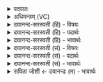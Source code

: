 <details><summary>पदपाठः</summary>

यु॒ञ्जते॑। मनः॑। उ॒त। यु॒ञ्ज॒ते। धियः॑। विप्राः॑। विप्र॑स्य। बृ॒ह॒तः। वि॒प॒श्चित॒ इति॑ विपः॒ऽचितः॑। वि। होत्राः॑। द॒धे॒। व॒यु॒ना॒वित्। व॒यु॒ना॒विदिति॑ वयुन॒ऽवित्। एकः॑। इत्। म॒ही। दे॒वस्य॑। स॒वि॒तुः। परि॑ष्टुतिः। परि॑स्तुति॒रिति॒ परि॑ऽस्तुतिः। ४।
</details>

<details><summary>अधिमन्त्रम् (VC)</summary>

- सविता देवता
- प्रजापतिर्ऋषिः
- जगती
- निषादः
</details>

<details><summary>दयानन्द-सरस्वती (हि) - विषयः</summary>

योगाभ्यास करके मनुष्य क्या करें, यह विषय अगले मन्त्र में कहा है ॥
</details>

<details><summary>दयानन्द-सरस्वती (हि) - पदार्थः</summary>

पदार्थान्वयभाषाः -  जो (होत्राः) दान देने-लेने के स्वभाववाले (विप्राः) बुद्धिमान् पुरुष जिस (बृहतः) बड़े (विपश्चितः) सम्पूर्ण विद्याओं से युक्त आप्त पुरुष के समान वर्त्तमान (विप्रस्य) सब शास्त्रों के जाननेहारे बुद्धिमान् पुरुष से विद्याओं को प्राप्त हुए विद्वानों से विज्ञानयुक्त जन (सवितुः) सब जगत् को उत्पन्न और (देवस्य) सब के प्रकाशक जगदीश्वर की (मही) बड़ी (परिष्टुतिः) सब प्रकार की स्तुति है, उस तत्त्वज्ञान के विषय में जैसे (मनः) अपने चित्त को (युञ्जते) समाधान करते (उत) और (धियः) अपनी बुद्धियों को (युञ्जते) युक्त करते हैं, वैसे ही (वयुनावित्) प्रकृष्टज्ञानवाला (एकः) अन्य के सहाय की अपेक्षा से रहित (इत्) ही मैं (विदधे) विधान करता हूँ ॥४ ॥
</details>

<details><summary>दयानन्द-सरस्वती (हि) - भावार्थः</summary>

भावार्थभाषाः -  इस मन्त्र में वाचकलुप्तोपमालङ्कार है। जो नियम से आहार-विहार करने हारे जितेन्द्रिय पुरुष एकान्त देश में परमात्मा के साथ अपने आत्मा को युक्त करते हैं, वे तत्त्वज्ञान को प्राप्त होकर नित्य ही सुख भोगते हैं ॥४ ॥
</details>

<details><summary>दयानन्द-सरस्वती (सं) - विषयः</summary>

योगाभ्यासं कृत्वा मनुष्याः किं कुर्य्युरित्याह ॥
</details>

<details><summary>दयानन्द-सरस्वती (सं) - पदार्थः</summary>

पदार्थान्वयभाषाः -  ये होत्रा विप्रा यस्य बृहतो विपश्चित इव वर्तमानस्य विप्रस्य सकाशात् प्राप्तविद्याः सन्तो या सवितुर्देवस्य जगदीश्वरस्य मही परिष्टुतिरस्ति तत्र यथा मनो युञ्जत उत धियो युञ्जते तथा वयुनाविदेक इदहं विदधे ॥४ ॥
</details>

<details><summary>दयानन्द-सरस्वती (सं) - भावार्थः</summary>

भावार्थभाषाः -  अत्र वाचकलुप्तोपमालङ्कारः। ये युक्ताहारविहारा एकान्ते देशे परमात्मानं युञ्जते, ते तत्त्वविज्ञानं प्राप्य नित्यं सुखं यान्ति ॥४ ॥
</details>

<details><summary>सविता जोशी ← दयानन्दः (म) - भावार्थः</summary>

भावार्थभाषाः -  या मंत्रात वाचकलुप्तोपमालंकार आहे. जी माणसे जितेन्द्रिय असून नियमित आहार-विहार करतात व एकांत स्थानी आपल्या आत्म्याला परमेश्वराशी युक्त करून तत्त्वज्ञानी बनतात ते सदैव सुख भोगतात .
</details>